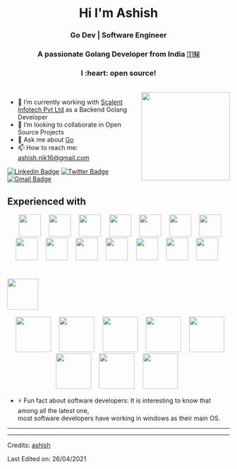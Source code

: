 <h1 align="center"> Hi I'm Ashish</h1>
<h3 align="center">    Go Dev | Software Engineer </h3>


<h3 align="center">A passionate Golang Developer from India 🇮🇳 </h3>
<h3 align="center">I :heart: open source!</h3>

<br>
<img align="right" src="https://github.com/ashish-scalent/ashish-scalent/blob/master/assets/gif/go.gif" width="200px" />

- 🔭 I’m currently working with [Scalent Infotech Pvt Ltd](https://scalent.io/) as a Backend Golang Developer
- 👯 I’m looking to collaborate in Open Source Projects
- 💬 Ask me about [Go](https://golang.org/)
- 📫 How to reach me: [ashish.nik16@gmail.com]()


[![Linkedin Badge](https://img.shields.io/badge/-ashish-blue?style=flat&logo=Linkedin&logoColor=white&link=https://www.linkedin.com/in/ashish-nikalje-815858122/)](https://www.linkedin.com/in/ashish-nikalje-815858122/)
[![Twitter Badge](https://img.shields.io/badge/-@ashish_a16-1ca0f1?style=flat&labelColor=1ca0f1&logo=twitter&logoColor=white&link=https://twitter.com/ashish_a16)](https://twitter.com/ashish_a16)
[![Gmail Badge](https://img.shields.io/badge/-gmail-white?style=flat&logo=gmail&link=mailto:ashish.nik16@gmail.com)](mailto:ashish.nik16@gmail.com)

## Experienced with 
<p align="center" >
<code> <img height="50" src="https://github.com/ashish-scalent/ashish-scalent/blob/master/assets/technologies/go.png"> </code>
<code> <img height="50" src="https://github.com/ashish-scalent/ashish-scalent/blob/master/assets/technologies/grpc.png"> </code>
<code> <img height="50" src="https://github.com/ashish-scalent/ashish-scalent/blob/master/assets/technologies/docker.png"> </code>
<code> <img height="50" src="https://github.com/ashish-scalent/ashish-scalent/blob/master/assets/technologies/aws.png"> </code>
<code> <img height="50" src="https://github.com/ashish-scalent/ashish-scalent/blob/master/assets/technologies/linux.png"> </code>
<code> <img height="50" src="https://github.com/ashish-scalent/ashish-scalent/blob/master/assets/technologies/mysql.png"> </code>
<code> <img height="50" src="https://github.com/ashish-scalent/ashish-scalent/blob/master/assets/technologies/postgres.png"> </code>
<code> <img height="50" src="https://github.com/ashish-scalent/ashish-scalent/blob/master/assets/technologies/prometheous.png"> </code>
<code> <img height="50" src="https://github.com/ashish-scalent/ashish-scalent/blob/master/assets/technologies/ubuntu.png"> </code>
<code> <img height="50" src="https://github.com/ashish-scalent/ashish-scalent/blob/master/assets/technologies/git.svg"> </code>
<code> <img height="50" src="https://github.com/ashish-scalent/ashish-scalent/blob/master/assets/technologies/ubuntu.png"> </code>
<code> <img height="50" src="https://github.com/ashish-scalent/ashish-scalent/blob/master/assets/technologies/vscode.png"> </code>
<code> <img height="50" src="https://github.com/ashish-scalent/ashish-scalent/blob/master/assets/tools/postman.png"> </code>
<code> <img height="50" src="https://github.com/ashish-scalent/ashish-scalent/blob/master/assets/tools/isomnia.png"> </code>
</p>


### <code> <img height="70" src="https://github.com/ashish-scalent/ashish-scalent/blob/master/assets/amazon/amazon_aws-ar21.svg"> </code>

<p align="center">
<code> <img height="80" src="https://github.com/ashish-scalent/ashish-scalent/blob/master/assets/amazon/ec2.svg"> </code>
<code> <img height="80" src="https://github.com/ashish-scalent/ashish-scalent/blob/master/assets/amazon/lambda.svg"> </code>
<code> <img height="80" src="https://github.com/ashish-scalent/ashish-scalent/blob/master/assets/amazon/rds.svg"> </code>
<code> <img height="80" src="https://github.com/ashish-scalent/ashish-scalent/blob/master/assets/amazon/route53.svg"> </code>
<code> <img height="80" src="https://github.com/ashish-scalent/ashish-scalent/blob/master/assets/amazon/s3.svg"> </code>
<code> <img height="80" src="https://github.com/ashish-scalent/ashish-scalent/blob/master/assets/amazon/cloudfront.svg"> </code>
<code> <img height="80" src="https://github.com/ashish-scalent/ashish-scalent/blob/master/assets/amazon/cw.svg"> </code>
<code> <img height="80" src="https://github.com/ashish-scalent/ashish-scalent/blob/master/assets/amazon/apigateway.svg"> </code>

</p>


- ⚡ Fun fact about software developers: It is interesting to know that among all the latest one,  
    most software developers have working in windows as their main OS.
<hr>

-----
Credits: [ashish](https://github.com/ashish-scalent)

Last Edited on: 26/04/2021
